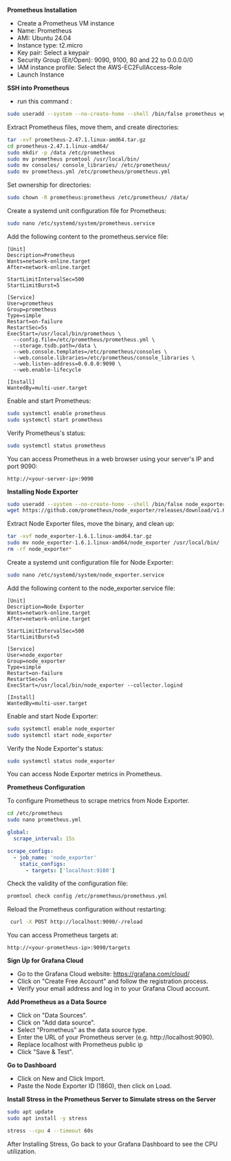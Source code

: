 **Prometheus Installation**

- Create a Prometheus VM instance
- Name: Prometheus
- AMI: Ubuntu 24.04
- Instance type: t2.micro
- Key pair: Select a keypair
- Security Group (Eit/Open): 9090, 9100, 80 and 22 to 0.0.0.0/0
- IAM instance profile: Select the AWS-EC2FullAccess-Role
- Launch Instance

**SSH into Prometheus**

- run this command : 

```bash
sudo useradd --system --no-create-home --shell /bin/false prometheus wget https://github.com/prometheus/prometheus/releases/download/v2.47.1/prometheus-2.47.1.linux-amd64.tar.gz
  ```

Extract Prometheus files, move them, and create directories:

```bash
tar -xvf prometheus-2.47.1.linux-amd64.tar.gz
cd prometheus-2.47.1.linux-amd64/
sudo mkdir -p /data /etc/prometheus
sudo mv prometheus promtool /usr/local/bin/
sudo mv consoles/ console_libraries/ /etc/prometheus/
sudo mv prometheus.yml /etc/prometheus/prometheus.yml
```

Set ownership for directories:

```bash
sudo chown -R prometheus:prometheus /etc/prometheus/ /data/
```

Create a systemd unit configuration file for Prometheus:

```bash
sudo nano /etc/systemd/system/prometheus.service
```

Add the following content to the prometheus.service file:

```plaintext
[Unit]
Description=Prometheus
Wants=network-online.target
After=network-online.target

StartLimitIntervalSec=500
StartLimitBurst=5

[Service]
User=prometheus
Group=prometheus
Type=simple
Restart=on-failure
RestartSec=5s
ExecStart=/usr/local/bin/prometheus \
  --config.file=/etc/prometheus/prometheus.yml \
  --storage.tsdb.path=/data \
  --web.console.templates=/etc/prometheus/consoles \
  --web.console.libraries=/etc/prometheus/console_libraries \
  --web.listen-address=0.0.0.0:9090 \
  --web.enable-lifecycle

[Install]
WantedBy=multi-user.target
```

Enable and start Prometheus:

 ```bash
sudo systemctl enable prometheus
sudo systemctl start prometheus
```

Verify Prometheus's status:

```bash
sudo systemctl status prometheus
 ```

You can access Prometheus in a web browser using your server's IP and port 9090:

 `http://<your-server-ip>:9090`

**Installing Node Exporter**

```bash
sudo useradd --system --no-create-home --shell /bin/false node_exporter
wget https://github.com/prometheus/node_exporter/releases/download/v1.6.1/node_exporter-1.6.1.linux-amd64.tar.gz
 ```

Extract Node Exporter files, move the binary, and clean up:

```bash
tar -xvf node_exporter-1.6.1.linux-amd64.tar.gz
sudo mv node_exporter-1.6.1.linux-amd64/node_exporter /usr/local/bin/
rm -rf node_exporter*
 ```

Create a systemd unit configuration file for Node Exporter:

 ```bash
sudo nano /etc/systemd/system/node_exporter.service
 ```
 
Add the following content to the node_exporter.service file:

 ```plaintext
[Unit]
Description=Node Exporter
Wants=network-online.target
After=network-online.target

StartLimitIntervalSec=500
StartLimitBurst=5

[Service]
User=node_exporter
Group=node_exporter
Type=simple
Restart=on-failure
RestartSec=5s
ExecStart=/usr/local/bin/node_exporter --collector.logind

[Install]
WantedBy=multi-user.target
 ```

Enable and start Node Exporter:

 ```bash
sudo systemctl enable node_exporter
sudo systemctl start node_exporter
 ```

Verify the Node Exporter's status:

 ```bash
sudo systemctl status node_exporter
 ```

You can access Node Exporter metrics in Prometheus.


**Prometheus Configuration**

To configure Prometheus to scrape metrics from Node Exporter.

 ```bash
cd /etc/prometheus
sudo nano prometheus.yml
```

```yaml
global:
  scrape_interval: 15s

scrape_configs:
  - job_name: 'node_exporter'
    static_configs:
      - targets: ['localhost:9100']
```

Check the validity of the configuration file:

 ```bash
promtool check config /etc/prometheus/prometheus.yml
 ```  

Reload the Prometheus configuration without restarting:

 ```bash
  curl -X POST http://localhost:9090/-/reload
 ```

You can access Prometheus targets at:

`http://<your-prometheus-ip>:9090/targets`


**Sign Up for Grafana Cloud**

- Go to the Grafana Cloud website: https://grafana.com/cloud/
- Click on "Create Free Account" and follow the registration process.
- Verify your email address and log in to your Grafana Cloud account.


**Add Prometheus as a Data Source**

- Click on "Data Sources".
- Click on "Add data source".
- Select "Prometheus" as the data source type.
- Enter the URL of your Prometheus server (e.g. http://localhost:9090).
- ⁠Replace localhost with Prometheus public ip
- Click "Save & Test".


**Go to Dashboard**
- Click on New and Click Import.
- Paste the Node Exporter ID (1860), then click on Load.


**Install Stress in the Prometheus Server to Simulate stress on the Server**

```bash
sudo apt update
sudo apt install -y stress
```
```bash
stress --cpu 4 --timeout 60s
```

After Installing Stress, Go back to your Grafana Dashboard to see the CPU utilization.
